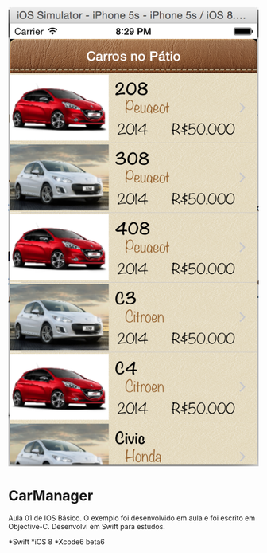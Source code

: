 ![image](https://github.com/cadocruz/CarManager/raw/master/CarManager/CarManager.png)

CarManager
=================
Aula 01 de IOS Básico. O exemplo foi desenvolvido em aula e foi escrito em Objective-C.
Desenvolvi em Swift para estudos.

*Swift
*iOS 8 
*Xcode6 beta6

